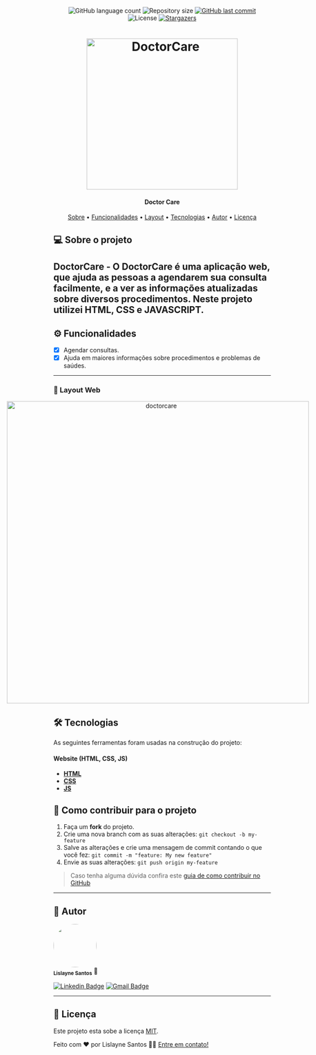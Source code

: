 <p align="center">
  <img alt="GitHub language count" src="https://img.shields.io/github/languages/count/lisfigueiracs/doctorcare?color=%2304D361">

  <img alt="Repository size" src="https://img.shields.io/github/repo-size/lisfigueiracs/doctorcare">
  
  <a href="https://github.com/tgmarinho/README-ecoleta/commits/master">
    <img alt="GitHub last commit" src="https://img.shields.io/github/last-commit/lisfigueiracs/doctorcare">
  </a>
    
   <img alt="License" src="https://img.shields.io/badge/license-MIT-brightgreen">
   <a href="https://github.com/lisfigueiracs/doctorcare/stargazers">
    <img alt="Stargazers" src="https://img.shields.io/github/stars/lisfigueiracs/doctorcare?style=social">
  </a>

  
 
</p>
<h1 align="center">
    <img alt="DoctorCare" title="#DoctorCare" src="https://i.imgur.com/nN3IAYv.png" width="350px" />
</h1>

<h4 align="center"> 
	 Doctor Care
</h4>

<p align="center">
 <a href="#-sobre-o-projeto">Sobre</a> •
 <a href="#-funcionalidades">Funcionalidades</a> •
 <a href="#-layout">Layout</a> • 
 <a href="#-tecnologias">Tecnologias</a> •  
 <a href="#-autor">Autor</a> • 
 <a href="#user-content--licença">Licença</a>
</p>


## 💻 Sobre o projeto

DoctorCare - O DoctorCare é uma aplicação web, que ajuda as pessoas a agendarem sua consulta facilmente, e a ver as informações atualizadas sobre diversos procedimentos. Neste projeto utilizei HTML, CSS e JAVASCRIPT.
---

## ⚙️ Funcionalidades

- [x]  Agendar consultas.
- [x]  Ajuda em maiores informações sobre procedimentos e problemas de saúdes.

---

### 🎨 Layout Web

<p align="center" style="display: grid; grid-template-columns: 1fr 1fr; gap: 20px; align-items: flex-start; justify-content: center;">
  <img alt="doctorcare" title="#doctorcare" src="https://i.imgur.com/6OBpkTk.png" width="700px">
</p>

## 🛠 Tecnologias

As seguintes ferramentas foram usadas na construção do projeto:

#### **Website**  (HTML, CSS, JS)

-   **[HTML](https://developer.mozilla.org/pt-BR/docs/Web/HTML)**
-   **[CSS](https://www.w3schools.com/css/)**
-   **[JS](https://developer.mozilla.org/pt-BR/docs/Web/JavaScript)**


## 💪 Como contribuir para o projeto

1. Faça um **fork** do projeto.
2. Crie uma nova branch com as suas alterações: `git checkout -b my-feature`
3. Salve as alterações e crie uma mensagem de commit contando o que você fez: `git commit -m "feature: My new feature"`
4. Envie as suas alterações: `git push origin my-feature`
> Caso tenha alguma dúvida confira este [guia de como contribuir no GitHub](./CONTRIBUTING.md)
---

## 🦸 Autor

 <img style="border-radius: 50%;" src="https://avatars.githubusercontent.com/u/102838350?v=4" width="100px;" alt=""/>
 <br />
 <sub><b>Lislayne Santos</b></sub></a> 🚀</a>
 <br />

[![Linkedin Badge](https://img.shields.io/badge/-Lislayne-blue?style=flat-square&logo=Linkedin&logoColor=white&link=https://www.linkedin.com/in/lisfigueiracs/)](https://www.linkedin.com/in/lisfigueiracs/) 
[![Gmail Badge](https://img.shields.io/badge/-lislaynefigueira@gmail.com-c14438?style=flat-square&logo=Gmail&logoColor=white&link=mailto:lislaynefigueira@gmail.com)](mailto:lislaynefigueira@gmail.com)

---

## 📝 Licença

Este projeto esta sobe a licença [MIT](./LICENSE).

Feito com ❤️ por Lislayne Santos 👋🏽 [Entre em contato!](https://www.linkedin.com/in/lisfigueiracs/)
